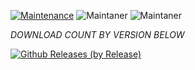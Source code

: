 [![Maintenance](https://img.shields.io/badge/Maintained%3F-yes-green.svg)](https://GitHub.com/Naereen/StrapDown.js/graphs/commit-activity)   ![Maintaner](https://img.shields.io/badge/maintainer-SriBalaji-blue) ![Maintaner](https://img.shields.io/badge/maintainer-Arneesh-blue)

*DOWNLOAD COUNT BY VERSION BELOW*

[![Github Releases (by Release)](https://img.shields.io/github/downloads/HyconOS-Releases/RMX2001/V4.0/total.svg)](https://GitHub.com/HyconOS-Releases/RMX2001/releases)

